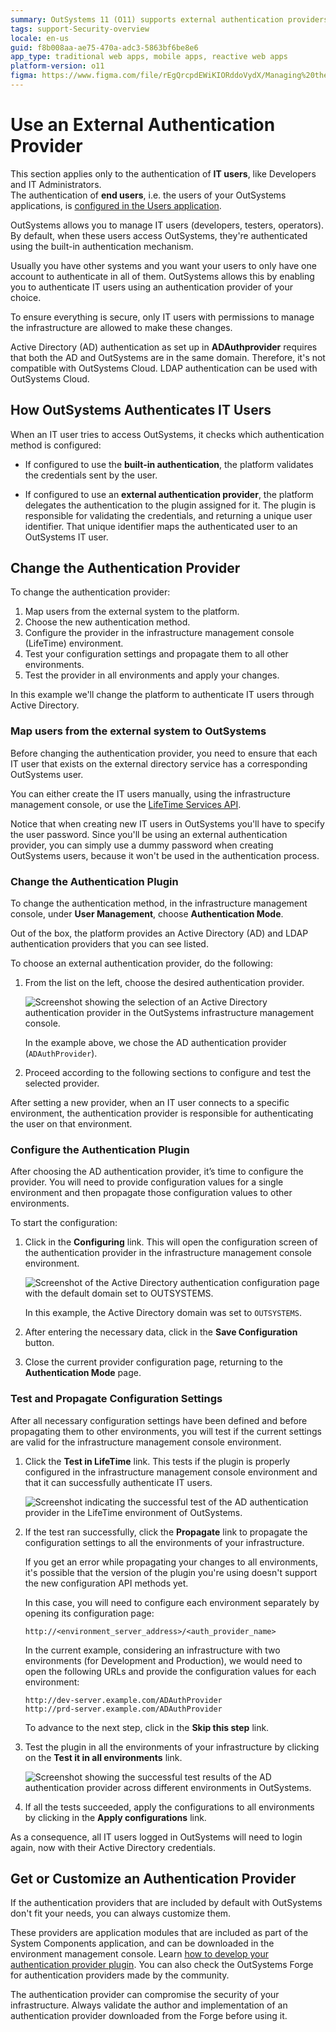 ```yaml
---
summary: OutSystems 11 (O11) supports external authentication providers for IT users, allowing integration with systems like Active Directory and LDAP.
tags: support-Security-overview
locale: en-us
guid: f8b008aa-ae75-470a-adc3-5863bf6be8e6
app_type: traditional web apps, mobile apps, reactive web apps
platform-version: o11
figma: https://www.figma.com/file/rEgQrcpdEWiKIORddoVydX/Managing%20the%20Applications%20Lifecycle?node-id=267:104
---
```


# Use an External Authentication Provider

<div class="info" markdown="1">

This section applies only to the authentication of **IT users**, like Developers and IT Administrators.  
The authentication of **end users**, i.e. the users of your OutSystems applications, is [configured in the Users application](../../user-management/end-user-manage/end-user-authentication/intro.md).  

</div>

OutSystems allows you to manage IT users (developers, testers, operators). By default, when these users access OutSystems, they're authenticated using the built-in authentication mechanism. 

Usually you have other systems and you want your users to only have one account to authenticate in all of them. OutSystems allows this by enabling you to authenticate IT users using an authentication provider of your choice.

To ensure everything is secure, only IT users with permissions to manage the infrastructure are allowed to make these changes.

<div class="info" markdown="1">

 Active Directory (AD) authentication as set up in **ADAuthprovider** requires that both the AD and OutSystems are in the same domain. Therefore, it's not compatible with OutSystems Cloud. LDAP authentication can be used with OutSystems Cloud.

</div>

## How OutSystems Authenticates IT Users

When an IT user tries to access OutSystems, it checks which authentication method is configured:

* If configured to use the **built-in authentication**, the platform validates the credentials sent by the user.

* If configured to use an **external authentication provider**, the platform delegates the authentication to the plugin assigned for it. The plugin is responsible for validating the credentials, and returning a unique user identifier. That unique identifier maps the authenticated user to an OutSystems IT user.


## Change the Authentication Provider

To change the authentication provider:

1. Map users from the external system to the platform.
1. Choose the new authentication method.
1. Configure the provider in the infrastructure management console (LifeTime) environment.
1. Test your configuration settings and propagate them to all other environments.
1. Test the provider in all environments and apply your changes.

In this example we'll change the platform to authenticate IT users through Active Directory.

### Map users from the external system to OutSystems 

Before changing the authentication provider, you need to ensure that each IT user that exists on the external directory service has a corresponding OutSystems user.

You can either create the IT users manually, using the infrastructure management console, or use the [LifeTime Services API](https://success.outsystems.com/Documentation/11/Reference/OutSystems_APIs/LifeTime_API_v2).

Notice that when creating new IT users in OutSystems you'll have to specify the user password. Since you'll be using an external authentication provider, you can simply use a dummy password when creating OutSystems users, because it won't be used in the authentication process.


### Change the Authentication Plugin

To change the authentication method, in the infrastructure management console, under **User Management**, choose **Authentication Mode**. 

Out of the box, the platform provides an Active Directory (AD) and LDAP authentication providers that you can see listed. 

To choose an external authentication provider, do the following:

1. From the list on the left, choose the desired authentication provider.

    ![Screenshot showing the selection of an Active Directory authentication provider in the OutSystems infrastructure management console.](images/use-an-external-authentication-provider-1.png "Selecting an Authentication Provider")

    In the example above, we chose the AD authentication provider (`ADAuthProvider`).

1. Proceed according to the following sections to configure and test the selected provider.

After setting a new provider, when an IT user connects to a specific environment, the  authentication provider is responsible for authenticating the user on that environment.


### Configure the Authentication Plugin

After choosing the AD authentication provider, it’s time to configure the provider. You will need to provide configuration values for a single environment and then propagate those configuration values to other environments. 

To start the configuration: 

1. Click in the **Configuring** link. This will open the configuration screen of the authentication provider in the infrastructure management console environment. 

    ![Screenshot of the Active Directory authentication configuration page with the default domain set to OUTSYSTEMS.](images/use-an-external-authentication-provider-2.png "Configuring Active Directory Authentication")

    In this example, the Active Directory domain was set to `OUTSYSTEMS`.

1. After entering the necessary data, click in the **Save Configuration** button. 

1. Close the current provider configuration page, returning to the **Authentication Mode** page.


### Test and Propagate Configuration Settings

After all necessary configuration settings have been defined and before propagating them to other environments, you will test if the current settings are valid for the infrastructure management console environment.

1. Click the **Test in LifeTime** link. This tests if the plugin is properly configured in the infrastructure management console environment and that it can successfully authenticate IT users.

    ![Screenshot indicating the successful test of the AD authentication provider in the LifeTime environment of OutSystems.](images/use-an-external-authentication-provider-3.png "Testing Authentication Plugin in LifeTime Environment")

1. If the test ran successfully, click the **Propagate** link to propagate the configuration settings to all the environments of your infrastructure.

    <div class="info" markdown="1">

    If you get an error while propagating your changes to all environments, it's possible that the version of the plugin you're using doesn't support the new configuration API methods yet.

    In this case, you will need to configure each environment separately by opening its configuration page:  

    `http://<environment_server_address>/<auth_provider_name>`  

    In the current example, considering an infrastructure with two environments (for Development and Production), we would need to open the following URLs and provide the configuration values for each environment:

    `http://dev-server.example.com/ADAuthProvider`  
    `http://prd-server.example.com/ADAuthProvider`

    </div>

    To advance to the next step, click in the **Skip this step** link.

1. Test the plugin in all the environments of your infrastructure by clicking on the **Test it in all environments** link.

    ![Screenshot showing the successful test results of the AD authentication provider across different environments in OutSystems.](images/use-an-external-authentication-provider-4.png "Authentication Plugin Test Results")

1. If all the tests succeeded, apply the configurations to all environments by clicking in the **Apply configurations** link.

As a consequence, all IT users logged in OutSystems will need to login again, now with their Active Directory credentials.


## Get or Customize an Authentication Provider

If the authentication providers that are included by default with OutSystems don't fit your needs, you can always customize them.

These providers are application modules that are included as part of the System Components application, and can be downloaded in the environment management console. Learn [how to develop your authentication provider plugin](<implement-an-authentication-plugin.md>). You can also check the OutSystems Forge for authentication providers made by the community.

<div class="warning" markdown="1">

The authentication provider can compromise the security of your infrastructure. Always validate the author and implementation of an authentication provider downloaded from the Forge before using it.

</div>
